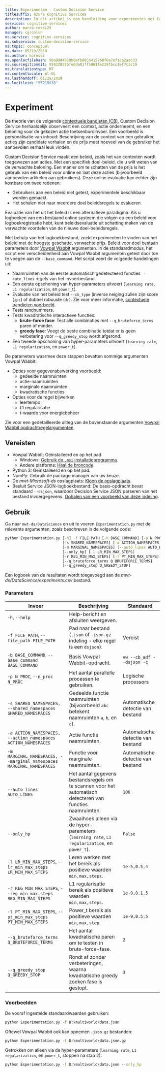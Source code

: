 ```yaml
---
title: Experimenten - Custom Decision Service
titlesuffix: Azure Cognitive Services
description: In dit artikel is een handleiding voor experimenten met Custom Decision Service.
services: cognitive-services
author: marco-rossi29
manager: cgronlun
ms.service: cognitive-services
ms.subservice: custom-decision-service
ms.topic: conceptual
ms.date: 05/10/2018
ms.author: marossi
ms.openlocfilehash: 90a99d4910b0afb885b415760f6a7ef1ca2aec33
ms.sourcegitcommit: 95822822bfe8da01ffb061fe229fbcc3ef7c2c19
ms.translationtype: MT
ms.contentlocale: nl-NL
ms.lasthandoff: 01/29/2019
ms.locfileid: "55219818"
---
```

# <a name="experimentation"></a>Experiment

De theorie van de volgende [contextuele bandieten (CB)](https://www.microsoft.com/en-us/research/blog/contextual-bandit-breakthrough-enables-deeper-personalization/), Custom Decision Service herhaaldelijk observeert een context, actie onderneemt, en een beloning voor de gekozen actie toetsenbordinvoer. Een voorbeeld is personalisatie van inhoud: Beschrijving van de context van een gebruiker, acties zijn candidate verhalen en de prijs meet hoeveel van de gebruiker het aanbevolen verhaal leuk vinden.

Custom Decision Service maakt een beleid, zoals het van contexten wordt toegewezen aan acties. Met een specifiek doel-beleid, die u wilt weten van de verwachte beloning. Een manier om te schatten van de prijs is het gebruik van een beleid voor online en laat deze acties (bijvoorbeeld aanbevolen artikelen aan gebruikers). Deze online evaluatie kan echter zijn kostbare om twee redenen:

* Gebruikers aan een beleid niet getest, experimentele beschikbaar worden gemaakt.
* Het schalen niet naar meerdere doel beleidsregels te evalueren.

Evaluatie van het uit het beleid is een alternatieve paradigma. Als u logboeken van een bestaand online systeem die volgen op een beleid voor logboekregistratie hebt, kunt beleidsevaluatie uit schatting maken van de verwachte voordelen van de nieuwe doel-beleidsregels.

Met behulp van het logboekbestand, zoekt experimenten te vinden van het beleid met de hoogste geschatte, verwachte prijs. Beleid voor doel bestaan parameters door [Vowpal Wabbit](https://github.com/JohnLangford/vowpal_wabbit/wiki) argumenten. In de standaardmodus, het script een verscheidenheid aan Vowpal Wabbit argumenten getest door toe te voegen aan de `--base_command`. Het script voert de volgende handelingen uit:

* Naamruimten van de eerste automatisch gedetecteerd functies `--auto_lines` regels van het invoerbestand.
* Een eerste opschoning van hyper-parameters uitvoert (`learning rate`, `L1 regularization`, en `power_t`).
* Evaluatie van het beleid test `--cb_type` (inverse neiging zullen zijn score (`ips`) of dubbel robuuste (`dr`). Zie voor meer informatie, [contextuele bandieten voorbeeld](https://github.com/JohnLangford/vowpal_wabbit/wiki/Contextual-Bandit-Example).
* Tests randnummers.
* Tests kwadratische interactieve functies:
   * **brute-force fase**: Test alle combinaties met `--q_bruteforce_terms` paren of minder.
   * **greedy fase**: Voegt de beste combinatie totdat er is geen verbetering voor `--q_greedy_stop` wordt afgerond.
* Een tweede opschoning van hyper-parameters uitvoert (`learning rate`, `L1 regularization`, en `power_t`).

De parameters waarmee deze stappen bevatten sommige argumenten Vowpal Wabbit:
- Opties voor gegevensbewerking voorbeeld:
  - gedeelde naamruimten
  - actie-naamruimten
  - marginale naamruimten
  - kwadratische functies
- Opties voor de regel bijwerken
  - leertempo
  - L1 regularisatie
  - t-waarde voor energiebeheer

Zie voor een gedetailleerde uitleg van de bovenstaande argumenten [Vowpal Wabbit opdrachtregelargumenten](https://github.com/JohnLangford/vowpal_wabbit/wiki/Command-line-arguments).

## <a name="prerequisites"></a>Vereisten
- Vowpal Wabbit: Geïnstalleerd en op het pad.
  - Windows: [Gebruik de `.msi` installatieprogramma](https://github.com/eisber/vowpal_wabbit/releases).
  - Andere platforms: [Haal de broncode](https://github.com/JohnLangford/vowpal_wabbit/releases).
- Python 3: Geïnstalleerd en op het pad.
- NumPy: Gebruik de package manager van uw keuze.
- De *mwt-Microsoft-ds* opslagplaats: [Kloon de opslagplaats](https://github.com/Microsoft/mwt-ds).
- Besluit Service JSON-logboekbestand: De basis-opdracht bevat standaard `--dsjson`, waardoor Decision Service JSON parseren van het bestand invoergegevens. [Ophalen van een voorbeeld van deze indeling](https://github.com/JohnLangford/vowpal_wabbit/blob/master/test/train-sets/decisionservice.json).

## <a name="usage"></a>Gebruik
Ga naar `mwt-ds/DataScience` en uit te voeren `Experimentation.py` met de relevante argumenten, zoals beschreven in de volgende code:

```cmd
python Experimentation.py [-h] -f FILE_PATH [-b BASE_COMMAND] [-p N_PROC]
                          [-s SHARED_NAMESPACES] [-a ACTION_NAMESPACES]
                          [-m MARGINAL_NAMESPACES] [--auto_lines AUTO_LINES]
                          [--only_hp] [-l LR_MIN_MAX_STEPS]
                          [-r REG_MIN_MAX_STEPS] [-t PT_MIN_MAX_STEPS]
                          [--q_bruteforce_terms Q_BRUTEFORCE_TERMS]
                          [--q_greedy_stop Q_GREEDY_STOP]
```

Een logboek van de resultaten wordt toegevoegd aan de *mwt-ds/DataScience/experiments.csv* bestand.

### <a name="parameters"></a>Parameters
| Invoer | Beschrijving | Standaard |
| --- | --- | --- |
| `-h`, `--help` | Help-bericht en afsluiten weergeven. | |
| `-f FILE_PATH`, `--file_path FILE_PATH` | Pad naar bestand (`.json` of `.json.gz` indeling - elke regel is een `dsjson`). | Vereist |  
| `-b BASE_COMMAND`, `--base_command BASE_COMMAND` | Basis Vowpal Wabbit-opdracht.  | `vw --cb_adf --dsjson -c` |  
| `-p N_PROC`, `--n_proc N_PROC` | Het aantal parallelle processen te gebruiken. | Logische processors |  
| `-s SHARED_NAMESPACES, --shared_namespaces SHARED_NAMESPACES` | Gedeelde functie naamruimten (bijvoorbeeld `abc` betekent naamruimten `a`, `b`, en `c`).  | Automatische detectie van bestand |  
| `-a ACTION_NAMESPACES, --action_namespaces ACTION_NAMESPACES` | Actie functie naamruimten. | Automatische detectie van bestand |  
| `-m MARGINAL_NAMESPACES, --marginal_namespaces MARGINAL_NAMESPACES` | Functie voor marginale naamruimten. | Automatische detectie van bestand |  
| `--auto_lines AUTO_LINES` | Het aantal gegevens bestandsregels om te scannen voor het automatisch detecteren van functies naamruimten. | `100` |  
| `--only_hp` | Zwaaihoek alleen via de hyper-parameters (`learning rate`, `L1 regularization`, en `power_t`). | `False` |  
| `-l LR_MIN_MAX_STEPS`, `--lr_min_max_steps LR_MIN_MAX_STEPS` | Leren werken met het bereik als positieve waarden `min,max,steps`. | `1e-5,0.5,4` |  
| `-r REG_MIN_MAX_STEPS`, `--reg_min_max_steps REG_MIN_MAX_STEPS` | L1 regularisatie bereik als positieve waarden `min,max,steps`. | `1e-9,0.1,5` |  
| `-t PT_MIN_MAX_STEPS`, `--pt_min_max_steps PT_MIN_MAX_STEPS` | Power_t bereik als positieve waarden `min,max,step`. | `1e-9,0.5,5` |  
| `--q_bruteforce_terms Q_BRUTEFORCE_TERMS` | Het aantal kwadratische paren om te testen in brute-force-fase. | `2` |  
| `--q_greedy_stop Q_GREEDY_STOP` | Rondt af zonder verbeteringen, waarna kwadratische greedy zoeken fase is gestopt. | `3` |  

### <a name="examples"></a>Voorbeelden
De vooraf ingestelde standaardwaarden gebruiken:
```cmd
python Experimentation.py -f D:\multiworld\data.json
```

Oftewel Vowpal Wabbit ook kan opnemen `.json.gz` bestanden:
```cmd
python Experimentation.py -f D:\multiworld\data.json.gz
```

Getrokken om alleen via de hyper-parameters (`learning rate`, `L1 regularization`, en `power_t`, stoppen na stap 2):
```cmd
python Experimentation.py -f D:\multiworld\data.json --only_hp
```
